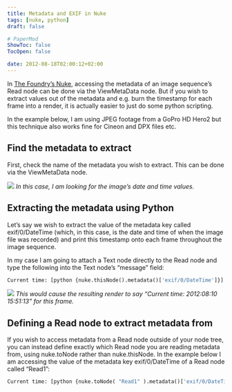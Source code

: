 ```yaml
---
title: Metadata and EXIF in Nuke
tags: [nuke, python]
draft: false

# PaperMod
ShowToc: false
TocOpen: false

date: 2012-08-18T02:00:12+02:00
---
```


In [The Foundry’s Nuke](http://www.thefoundry.co.uk/products/nuke/), accessing the metadata of an image sequence’s Read node can be done via the ViewMetaData node. But if you wish to extract values out of the metadata and e.g. burn the timestamp for each frame into a render, it is actually easier to just do some python scripting.



In the example below, I am using JPEG footage from a GoPro HD Hero2 but this technique also works fine for Cineon and DPX files etc.

## Find the metadata to extract

First, check the name of the metadata you wish to extract. This can be done via the ViewMetaData node.

![](fredrikaverpil.github.io/obsidian/assets/img/nuke_metadata/metadata_viewmetadatanode.png)
*In this case, I am looking for the image’s date and time values.*

## Extracting the metadata using Python

Let’s say we wish to extract the value of the metadata key called exif/0/DateTime (which, in this case, is the date and time of when the image file was recorded) and print this timestamp onto each frame throughout the image sequence.

In my case I am going to attach a Text node directly to the Read node and type the following into the Text node’s “message” field:

```python
Current time: [python {nuke.thisNode().metadata()['exif/0/DateTime']}]
```

![](fredrikaverpil.github.io/obsidian/assets/img/nuke_metadata/metadata_textnode.png)
*This would cause the resulting render to say “Current time: 2012:08:10 15:51:13” for this frame.*

## Defining a Read node to extract metadata from

If you wish to access metadata from a Read node outside of your node tree, you can instead define exactly which Read node you are reading metadata from, using nuke.toNode rather than nuke.thisNode. In the example below I am accessing the value of the metadata key exif/0/DateTime of a Read node called “Read1”:

```python
Current time: [python {nuke.toNode( "Read1" ).metadata()['exif/0/DateTime']}]
```
